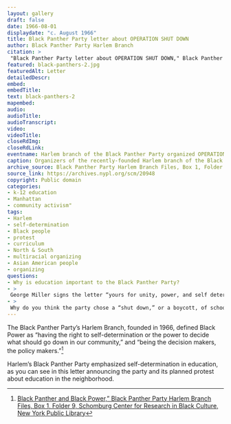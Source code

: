 ```yaml
--- 
layout: gallery
draft: false
date: 1966-08-01
displaydate: "c. August 1966"
title: Black Panther Party letter about OPERATION SHUT DOWN
author: Black Panther Party Harlem Branch
citation: >
 "Black Panther Party letter about OPERATION SHUT DOWN," Black Panther Party Harlem Branch, in New York City Civil Rights History Project, Accessed: [Month Day, Year], https://nyccivilrightshistory.org/gallery/black-panthers-2.
featured: black-panthers-2.jpg
featuredAlt: Letter
detailedDescr: 
embed: 
embedTitle: 
text: black-panthers-2
mapembed: 
audio: 
audioTitle: 
audioTranscript: 
video: 
videoTitle: 
closeRdImg: 
closeRdLink: 
eventname: Harlem branch of the Black Panther Party organized OPERATION SHUT DOWN
caption: Organizers of the recently-founded Harlem branch of the Black Panther Party describe their focus on education and announce OPERATION SHUT DOWN
archive_source: Black Panther Party Harlem Branch Files, Box 1, Folder 8, Schomburg Center for Research in Black Culture, New York Public Library
source_link: https://archives.nypl.org/scm/20948
copyright: Public domain
categories: 
- k-12 education
- Manhattan
- community activism"
tags: 
- Harlem
- self-determination
- Black people
- protest
- curriculum
- North & South
- multiracial organizing
- Asian American people
- organizing
questions: 
- Why is education important to the Black Panther Party?
- >
 George Miller signs the letter “yours for unity, power, and self determination.” How do you see these themes reflected in the text of the letter?
- >
 Why do you think the party chose a “shut down,” or a boycott, of schools as their form of protest?
--- 
```


The Black Panther Party’s Harlem Branch, founded in 1966, defined Black Power as “having the right to self-determination or the power to decide what should go down in our community,” and “being the decision makers, the policy makers.”[^1]

Harlem’s Black Panther Party emphasized self-determination in education, as you can see in this letter announcing the party and its planned protest about education in the neighborhood.

[^1]: [Black Panther and Black Power,” Black Panther Party Harlem Branch Files, Box 1, Folder 9, Schomburg Center for Research in Black Culture, New York Public Library](https://archives.nypl.org/scm/20948)

